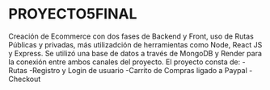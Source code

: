 # PROYECTO5FINAL
Creación de Ecommerce con dos fases de Backend y Front, uso de Rutas Públicas y privadas, más utilizadción de herramientas como Node, React JS y Express. Se utilizó una base de datos a través de MongoDB y Render para la conexión entre ambos canales del proyecto. 
El proyecto consta de:
-Rutas
-Registro y Login de usuario
-Carrito de Compras ligado a Paypal
-Checkout

